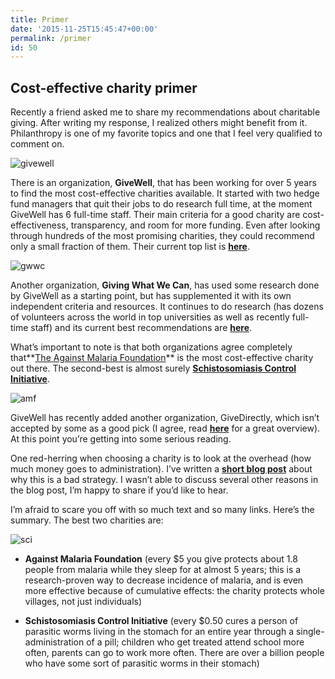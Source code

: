 ```yaml
---
title: Primer
date: '2015-11-25T15:45:47+00:00'
permalink: /primer
id: 50
---
```


## Cost-effective charity primer

Recently a friend asked me to share my recommendations about charitable giving. After writing my response, I realized others might benefit from it. Philanthropy is one of my favorite topics and one that I feel very qualified to comment on.

![givewell](/img/givewell.png)

There is an organization, **GiveWell**, that has been working for over 5 years to find the most cost-effective charities available. It started with two hedge fund managers that quit their jobs to do research full time, at the moment GiveWell has 6 full-time staff. Their main criteria for a good charity are cost-effectiveness, transparency, and room for more funding. Even after looking through hundreds of the most promising charities, they could recommend only a small fraction of them. Their current top list is [**here**](http://www.givewell.org/charities/top-charities).

![gwwc](/img/gwwc.png)

Another organization, **Giving What We Can**, has used some research done by GiveWell as a starting point, but has supplemented it with its own independent criteria and resources. It continues to do research (has dozens of volunteers across the world in top universities as well as recently full-time staff) and its current best recommendations are [**here**](http://givingwhatwecan.org/where-to-give/recommended-charities).

What’s important to note is that both organizations agree completely that**[The Against Malaria Foundation](https://www.againstmalaria.com/donate.aspx)** is the most cost-effective charity out there. The second-best is almost surely **[Schistosomiasis Control Initiative](http://www3.imperial.ac.uk/schisto/donate)**.

![amf](/img/amf.jpg)

GiveWell has recently added another organization, GiveDirectly, which isn’t accepted by some as a good pick (I agree, read [**here**](http://www.givingwhatwecan.org/blog/2012-11-30/givewell%E2%80%99s-recommendation-of-givedirectly) for a great overview). At this point you’re getting into some serious reading.

One red-herring when choosing a charity is to look at the overhead (how much money goes to administration). I’ve written a [**short blog post**](http://80000hours.org/blog/9-it-is-effectiveness-not-overhead-that-matters) about why this is a bad strategy. I wasn’t able to discuss several other reasons in the blog post, I’m happy to share if you’d like to hear.

I’m afraid to scare you off with so much text and so many links. Here’s the summary. The best two charities are:

![sci](/img/sci.jpg)

- **Against Malaria Foundation** (every $5 you give protects about 1.8 people from malaria while they sleep for at almost 5 years; this is a research-proven way to decrease incidence of malaria, and is even more effective because of cumulative effects: the charity protects whole villages, not just individuals)

- **Schistosomiasis Control Initiative** (every $0.50 cures a person of parasitic worms living in the stomach for an entire year through a single-administration of a pill; children who get treated attend school more often, parents can go to work more often. There are over a billion people who have some sort of parasitic worms in their stomach)
